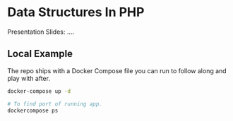 # Data Structures In PHP

Presentation Slides: ....

## Local Example

The repo ships with a Docker Compose file you can run to follow along and play with after.


```bash
docker-compose up -d

# To find port of running app.
dockercompose ps
```
